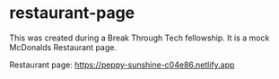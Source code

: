 # restaurant-page

This was created during a Break Through Tech fellowship. It is a mock McDonalds Restaurant page.

Restaurant page: https://peppy-sunshine-c04e86.netlify.app
